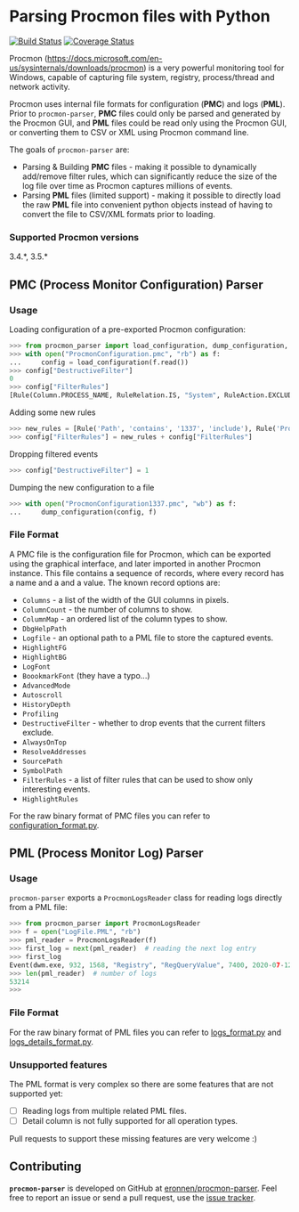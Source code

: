 # Parsing Procmon files with Python

[![Build Status](https://travis-ci.com/eronnen/procmon-parser.svg?branch=master&service=github)](https://travis-ci.com/eronnen/procmon-parser)
[![Coverage Status](https://coveralls.io/repos/github/eronnen/procmon-parser/badge.svg?branch=master&service=github)](https://coveralls.io/github/eronnen/procmon-parser?branch=master&service=github)

Procmon (https://docs.microsoft.com/en-us/sysinternals/downloads/procmon) is a very powerful monitoring tool for Windows,
capable of capturing file system, registry, process/thread and network activity. 

Procmon uses internal file formats for configuration (**PMC**) and logs (**PML**). Prior to ``procmon-parser``, **PMC** files could only be parsed and generated by the Procmon GUI, 
and **PML** files could be read only using the Procmon GUI, or converting them to CSV or XML using Procmon command line.

The goals of `procmon-parser` are:
* Parsing & Building **PMC** files - making it possible to dynamically add/remove filter rules, which can significantly
reduce the size of the log file over time as Procmon captures millions of events.
* Parsing **PML** files (limited support) - making it possible to directly load the raw **PML** file into convenient python objects
instead of having to convert the file to CSV/XML formats prior to loading.
 

### Supported Procmon versions
3.4.\*, 3.5.\*


## PMC (Process Monitor Configuration) Parser

### Usage

Loading configuration of a pre-exported Procmon configuration:
```python
>>> from procmon_parser import load_configuration, dump_configuration, Rule
>>> with open("ProcmonConfiguration.pmc", "rb") as f:
...     config = load_configuration(f.read())
>>> config["DestructiveFilter"]
0
>>> config["FilterRules"]
[Rule(Column.PROCESS_NAME, RuleRelation.IS, "System", RuleAction.EXCLUDE), Rule(Column.PROCESS_NAME, RuleRelation.IS, "Procmon64.exe", RuleAction.EXCLUDE), Rule(Column.PROCESS_NAME, RuleRelation.IS, "Procmon.exe", RuleAction.EXCLUDE), Rule(Column.PROCESS_NAME, RuleRelation.IS, "Procexp64.exe", RuleAction.EXCLUDE), Rule(Column.PROCESS_NAME, RuleRelation.IS, "Procexp.exe", RuleAction.EXCLUDE), Rule(Column.PROCESS_NAME, RuleRelation.IS, "Autoruns.exe", RuleAction.EXCLUDE), Rule(Column.OPERATION, RuleRelation.BEGINS_WITH, "IRP_MJ_", RuleAction.EXCLUDE), Rule(Column.OPERATION, RuleRelation.BEGINS_WITH, "FASTIO_", RuleAction.EXCLUDE), Rule(Column.RESULT, RuleRelation.BEGINS_WITH, "FAST IO", RuleAction.EXCLUDE), Rule(Column.PATH, RuleRelation.ENDS_WITH, "pagefile.sys", RuleAction.EXCLUDE), Rule(Column.PATH, RuleRelation.ENDS_WITH, "$Volume", RuleAction.EXCLUDE), Rule(Column.PATH, RuleRelation.ENDS_WITH, "$UpCase", RuleAction.EXCLUDE), Rule(Column.PATH, RuleRelation.ENDS_WITH, "$Secure", RuleAction.EXCLUDE), Rule(Column.PATH, RuleRelation.ENDS_WITH, "$Root", RuleAction.EXCLUDE), Rule(Column.PATH, RuleRelation.ENDS_WITH, "$MftMirr", RuleAction.EXCLUDE), Rule(Column.PATH, RuleRelation.ENDS_WITH, "$Mft", RuleAction.EXCLUDE), Rule(Column.PATH, RuleRelation.ENDS_WITH, "$LogFile", RuleAction.EXCLUDE), Rule(Column.PATH, RuleRelation.CONTAINS, "$Extend", RuleAction.EXCLUDE), Rule(Column.PATH, RuleRelation.ENDS_WITH, "$Boot", RuleAction.EXCLUDE), Rule(Column.PATH, RuleRelation.ENDS_WITH, "$Bitmap", RuleAction.EXCLUDE), Rule(Column.PATH, RuleRelation.ENDS_WITH, "$BadClus", RuleAction.EXCLUDE), Rule(Column.PATH, RuleRelation.ENDS_WITH, "$AttrDef", RuleAction.EXCLUDE), Rule(Column.EVENT_CLASS, RuleRelation.IS, "Profiling", RuleAction.EXCLUDE)]
```

Adding some new rules
```python
>>> new_rules = [Rule('Path', 'contains', '1337', 'include'), Rule('Process_Name', 'is', 'python.exe')]
>>> config["FilterRules"] = new_rules + config["FilterRules"]
```

Dropping filtered events
```python
>>> config["DestructiveFilter"] = 1
```

Dumping the new configuration to a file
```python
>>> with open("ProcmonConfiguration1337.pmc", "wb") as f:
...     dump_configuration(config, f)
```

### File Format

A PMC file is the configuration file for Procmon, which can be exported using the graphical interface, and later
imported in another Procmon instance. This file contains a sequence of records, where every record has a name and a
and a value. The known record options are:

* `Columns` - a list of the width of the GUI columns in pixels.
* `ColumnCount` - the number of columns to show.
* `ColumnMap` - an ordered list of the column types to show.
* `DbgHelpPath`
* `Logfile` - an optional path to a PML file to store the captured events.
* `HighlightFG`   
* `HighlightBG`
* `LogFont`
* `BoookmarkFont`  (they have a typo...)
* `AdvancedMode`
* `Autoscroll`
* `HistoryDepth`
* `Profiling`
* `DestructiveFilter` - whether to drop events that the current filters exclude.   
* `AlwaysOnTop`
* `ResolveAddresses`
* `SourcePath`
* `SymbolPath`
* `FilterRules` - a list of filter rules that can be used to show only interesting events.
* `HighlightRules`

For the raw binary format of PMC files you can refer to [configuration_format.py](procmon_parser/configuration_format.py).

## PML (Process Monitor Log) Parser

### Usage

`procmon-parser` exports a `ProcmonLogsReader` class for reading logs directly from a PML file:
```python
>>> from procmon_parser import ProcmonLogsReader
>>> f = open("LogFile.PML", "rb")
>>> pml_reader = ProcmonLogsReader(f)
>>> first_log = next(pml_reader)  # reading the next log entry
>>> first_log
Event(dwm.exe, 932, 1568, "Registry", "RegQueryValue", 7400, 2020-07-12T01:18:10.775242900, 0, "", "HKCU\Software\Microsoft\Windows\DWM\ColorPrevalence", {})
>>> len(pml_reader)  # number of logs
53214
>>>
```

### File Format

For the raw binary format of PML files you can refer to [logs_format.py](procmon_parser/logs_format.py) and [logs_details_format.py](procmon_parser/logs_details_format.py).

### Unsupported features

The PML format is very complex so there are some features that are not supported yet:
- [ ] Reading logs from multiple related PML files.
- [ ] Detail column is not fully supported for all operation types.

Pull requests to support these missing features are very welcome :)

## Contributing

**`procmon-parser`** is developed on GitHub at [eronnen/procmon-parser](https://github.com/eronnen/procmon-parser).
Feel free to report an issue or send a pull request, use the
[issue tracker](https://github.com/eronnen/procmon-parser/issues).
